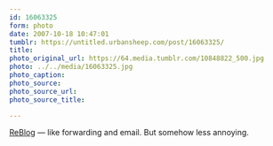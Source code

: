 ```yaml
---
id: 16063325
form: photo
date: 2007-10-18 10:47:01
tumblr: https://untitled.urbansheep.com/post/16063325/
title:
photo_original_url: https://64.media.tumblr.com/10848822_500.jpg
photo: ../../media/16063325.jpg
photo_caption:
photo_source:
photo_source_url:
photo_source_title:

---
```


<p><a href="http://www.glassgiant.com/custom_keyboard/?l1=ReBlog&amp;size=large">ReBlog</a> — like forwarding and email. But somehow less annoying.<br></p>
